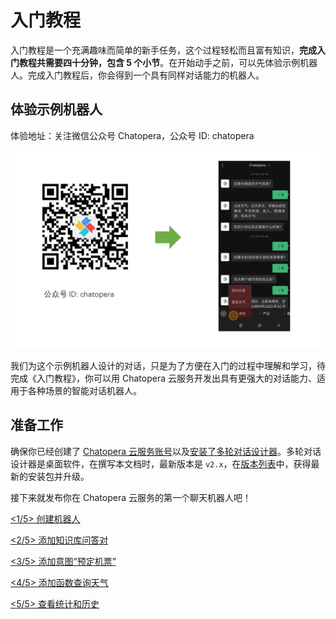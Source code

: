 # 入门教程

入门教程是一个充满趣味而简单的新手任务，这个过程轻松而且富有知识，**完成入门教程共需要四十分钟，包含 5 个小节**。在开始动手之前，可以先体验示例机器人。完成入门教程后，你会得到一个具有同样对话能力的机器人。

## 体验示例机器人

体验地址：关注微信公众号 Chatopera，公众号 ID: chatopera

![Chatopera 公众号](../../../images/products/chatopera_gzh_20230215072058.png)

我们为这个示例机器人设计的对话，只是为了方便在入门的过程中理解和学习，待完成《入门教程》，你可以用 Chatopera 云服务开发出具有更强大的对话能力、适用于各种场景的智能对话机器人。

## 准备工作

确保你已经创建了 [Chatopera 云服务账号](https://docs.chatopera.com/products/chatbot-platform/howto-guides/account/account-mgr.html)以及[安装了多轮对话设计器](https://docs.chatopera.com/products/chatbot-platform/howto-guides/convs/cde-install.html)。多轮对话设计器是桌面软件，在撰写本文档时，最新版本是 `v2.x`，在[版本列表](https://docs.chatopera.com/products/chatbot-platform/howto-guides/convs/cde-install.html#安装)中，获得最新的安装包并升级。

接下来就发布你在 Chatopera 云服务的第一个聊天机器人吧！

[<1/5> 创建机器人](https://docs.chatopera.com/products/chatbot-platform/tutorials/1-create-bot.html)

[<2/5> 添加知识库问答对](https://docs.chatopera.com/products/chatbot-platform/tutorials/2-answer-faq.html)

[<3/5> 添加意图“预定机票”](https://docs.chatopera.com/products/chatbot-platform/tutorials/3-book-ticket-task.html)

[<4/5> 添加函数查询天气](https://docs.chatopera.com/products/chatbot-platform/tutorials/4-request-weather-info.html)

[<5/5> 查看统计和历史](https://docs.chatopera.com/products/chatbot-platform/tutorials/5-stats-history.html)

